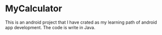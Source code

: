 # MyCalculator

This is an android project that I have crated as my learning path of android app development.
The code is write in Java.
